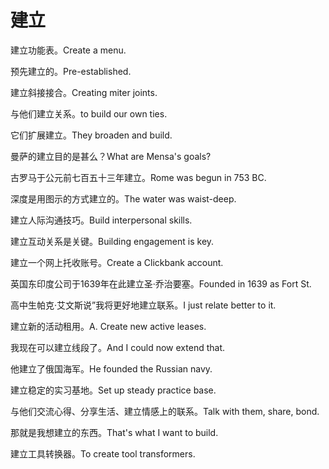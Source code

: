 # 建立

<p><span class="chinese">建立功能表。</span><span class="english">Create a menu.</span></p>

<p><span class="chinese">预先建立的。</span><span class="english">Pre-established.</span></p>

<p><span class="chinese">建立斜接接合。</span><span class="english">Creating miter joints.</span></p>

<p><span class="chinese">与他们建立关系。</span><span class="english">to build our own ties.</span></p>

<p><span class="chinese">它们扩展建立。</span><span class="english">They broaden and build.</span></p>

<p><span class="chinese">曼萨的建立目的是甚么？</span><span class="english">What are Mensa's goals?</span></p>

<p><span class="chinese">古罗马于公元前七百五十三年建立。</span><span class="english">Rome was begun in 753 BC.</span></p>

<p><span class="chinese">深度是用图示的方式建立的。</span><span class="english">The water was waist-deep.</span></p>

<p><span class="chinese">建立人际沟通技巧。</span><span class="english">Build interpersonal skills.</span></p>

<p><span class="chinese">建立互动关系是关键。</span><span class="english">Building engagement is key.</span></p>

<p><span class="chinese">建立一个网上托收账号。</span><span class="english">Create a Clickbank account.</span></p>

<p><span class="chinese">英国东印度公司于1639年在此建立圣·乔治要塞。</span><span class="english">Founded in 1639 as Fort St.</span></p>

<p><span class="chinese">高中生帕克·艾文斯说”我将更好地建立联系。</span><span class="english">I just relate better to it.</span></p>

<p><span class="chinese">建立新的活动租用。</span><span class="english">A. Create new active leases.</span></p>

<p><span class="chinese">我现在可以建立线段了。</span><span class="english">And I could now extend that.</span></p>

<p><span class="chinese">他建立了俄国海军。</span><span class="english">He founded the Russian navy.</span></p>

<p><span class="chinese">建立稳定的实习基地。</span><span class="english">Set up steady practice base.</span></p>

<p><span class="chinese">与他们交流心得、分享生活、建立情感上的联系。</span><span class="english">Talk with them, share, bond.</span></p>

<p><span class="chinese">那就是我想建立的东西。</span><span class="english">That's what I want to build.</span></p>

<p><span class="chinese">建立工具转换器。</span><span class="english">To create tool transformers.</span></p>

